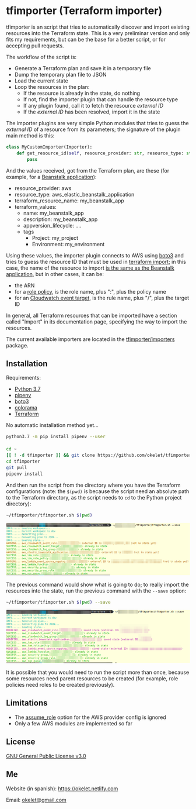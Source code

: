 
# tfimporter (Terraform importer)

tfimporter is an script that tries to automatically discover and import existing resources into the Terraform state. This is a very preliminar version and only fits my requirements, but can be the base for a better script, or for accepting pull requests.

The workflow of the script is:

* Generate a Terraform plan and save it in a temporary file
* Dump the temporary plan file to JSON
* Load the current state
* Loop the resources in the plan:
    * If the resource is already in the state, do nothing
    * If not, find the importer plugin that can handle the resource type
    * If any plugin found, call it to fetch the resource _external ID_
    * If the _external ID_ has been resolved, import it in the state

The importer plugins are very simple Python modules that tries to guess the _external ID_ of a resource from its parameters; the signature of the plugin main method is this:

```python
class MyCustomImporter(Importer):
    def get_resource_id(self, resource_provider: str, resource_type: str, terraform_resource_name: str, terraform_values: Dict[str, Any], full_context: Dict[str, Any]) -> Optional[str]:
        pass
```

And the values received, got from the Terraform plan, are these (for example, for a [Beanstalk application](https://www.terraform.io/docs/providers/aws/r/elastic_beanstalk_application.html)):

* resource_provider: aws
* resource_type: aws_elastic_beanstalk_application
* terraform_resource_name: my_beanstalk_app
* terraform_values:
    * name: my_beanstalk_app
    * description: my_beanstalk_app
    * appversion_lifecycle: ....
    * tags
        * Project: my_project
        * Environment: my_environment

Using these values, the importer plugin connects to AWS using [boto3](https://boto3.amazonaws.com/v1/documentation/api/latest/reference/services/elasticbeanstalk.html) and tries to guess the resource ID that must be used in [terraform import](https://www.terraform.io/docs/import/index.html); in this case, the name of the resource to import [is the same as the Beanstalk application](https://www.terraform.io/docs/providers/aws/r/elastic_beanstalk_application.html#import), but in other cases, it can be:

* the ARN
* for a [role policy](tfimporter/importers/aws/iam_role_policy.py), is the role name, plus ":", plus the policy name
* for an [Cloudwatch event target](tfimporter/importers/aws/cloudwatch_event_target.py), is the rule name, plus "/", plus the target ID

In general, all Terraform resources that can be imported have a section called "Import" in its documentation page, specifying the way to import the resources.

The current available importers are located in the [tfimporter/importers](tfimporter/importers) package.

## Installation

Requirements:

* [Python 3.7](https://www.python.org/)
* [pipenv](https://pipenv-es.readthedocs.io/)
* [boto3](https://boto3.amazonaws.com/v1/documentation/api/latest/index.html)
* [colorama](https://pypi.org/project/colorama/)
* [Terraform](https://www.terraform.io/)

No automatic installation method yet...

```bash
python3.7 -m pip install pipenv --user

cd ~
[[ ! -d tfimporter ]] && git clone https://github.com/okelet/tfimporter
cd tfimporter
git pull
pipenv install
```

And then run the script from the directory where you have the Terraform configurations (note: the `$(pwd)` is because the script need an absolute path to the Terraform directory, as the script needs to `cd` to the Python project directory):

```bash
~/tfimporter/tfimporter.sh $(pwd)
```

![](screenshot_changes.png)

The previous command would show what is going to do; to really import the resources into the state, run the previous command with the `--save` option:

```bash
~/tfimporter/tfimporter.sh $(pwd) --save
```

![](screenshot_changed.png)

It is possible that you would need to run the script more than once, because some resources need parent resources to be created (for example, role policies need roles to be created previously). 

## Limitations

* The [assume_role](https://www.terraform.io/docs/providers/aws/index.html#assume-role) option for the AWS provider config is ignored
* Only a few AWS modules are implemented so far

## License

[GNU General Public License v3.0](https://choosealicense.com/licenses/gpl-3.0/)

## Me

Website (in spanish): <https://okelet.netlify.com>

Email: [okelet@gmail.com](mailto:okelet@gmail.com)
